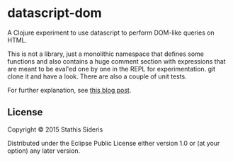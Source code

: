 # datascript-dom

A Clojure experiment to use datascript to perform DOM-like queries on
HTML.

This is not a library, just a monolithic namespace that defines some
functions and also contains a huge comment section with expressions
that are meant to be eval'ed one by one in the REPL for
experimentation. git clone it and have a look. There are also a couple
of unit tests.

For further explanation, see [this blog post](http://blog.juxt.pro/posts/datascript-dom.html).

## License

Copyright © 2015 Stathis Sideris

Distributed under the Eclipse Public License either version 1.0 or (at
your option) any later version.
